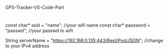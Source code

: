 GPS-Tracker-VS-Code-Part
#

const char* ssid = "name";         //your wifi name
const char* password = "passwd";  //your passwd to wifi

String serverName = "https://192.168.0.135:443/Rest/PostJSON";  //change to your IPv4 address
